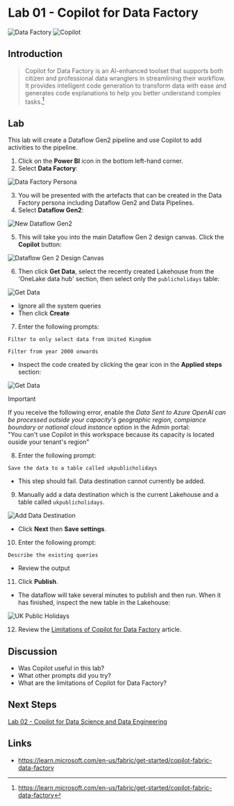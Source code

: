 # Lab 01 - Copilot for Data Factory 

![Data Factory](/images/datafactory.svg)
![Copilot](/images/copilot.svg)

## Introduction
> Copilot for Data Factory is an AI-enhanced toolset that supports both citizen and professional data wranglers in streamlining their workflow. It provides intelligent code generation to transform data with ease and generates code explanations to help you better understand complex tasks.[^1]

## Lab
This lab will create a Dataflow Gen2 pipeline and use Copilot to add activities to the pipeline.

1. Click on the **Power BI** icon in the bottom left-hand corner.
2. Select **Data Factory**:

![Data Factory Persona](/labs/lab01/images/datafactorypersona.png)

3. You will be presented with the artefacts that can be created in the Data Factory persona including Dataflow Gen2 and Data Pipelines.
4. Select **Dataflow Gen2**:

![New Dataflow Gen2](/labs/lab01/images/newdataflowgen2.png)

5. This will take you into the main Dataflow Gen 2 design canvas.  Click the **Copilot** button:

![Dataflow Gen 2 Design Canvas](/labs/lab01/images/dfg2mainscreen.png)

6. Then click **Get Data**, select the recently created Lakehouse from the 'OneLake data hub' section, then select only the `publicholidays` table:

![Get Data](/labs/lab01/images/getdata.png)

- Ignore all the system queries
- Then click **Create**

7. Enter the following prompts:

```
Filter to only select data from United Kingdom
```

```
Filter from year 2000 onwards
```

- Inspect the code created by clicking the gear icon in the **Applied steps** section:

![Get Data](/labs/lab01/images/appliedsteps.png)

> [!IMPORTANT]
> If you receive the following error, enable the *Data Sent to Azure OpenAI can be processed outside your capacity's geographic region, compiance boundary or national cloud instance* option  in the Admin portal:  
> "You can't use Copilot in this workspace because its capacity is located ouside your tenant's region"


8. Enter the following prompt:

```
Save the data to a table called ukpublicholidays
```

- This step should fail.  Data destination cannot currently be added.

9. Manually add a data destination which is the current Lakehouse and a table called `ukpublicholidays`.

![Add Data Destination](/labs/lab01/images/datadestination.png)

- Click **Next** then **Save settings**.


10. Enter the following prompt:

```
Describe the existing queries
```

- Review the output

11. Click **Publish**.
- The dataflow will take several minutes to publish and then run.  When it has finished, inspect the new table in the Lakehouse:

![UK Public Holidays](/labs/lab01/images/ukpublicholidays.png)

12. Review the [Limitations of Copilot for Data Factory](https://learn.microsoft.com/en-us/fabric/get-started/copilot-fabric-data-factory#limitations-of-copilot-for-data-factory) article.

## Discussion
- Was Copilot useful in this lab?
- What other prompts did you try?
- What are the limitations of Copilot for Data Factory?

## Next Steps
[Lab 02 - Copilot for Data Science and Data Engineering](/labs/lab02/lab02.md)

## Links
- https://learn.microsoft.com/en-us/fabric/get-started/copilot-fabric-data-factory

[^1]: https://learn.microsoft.com/en-us/fabric/get-started/copilot-fabric-data-factory